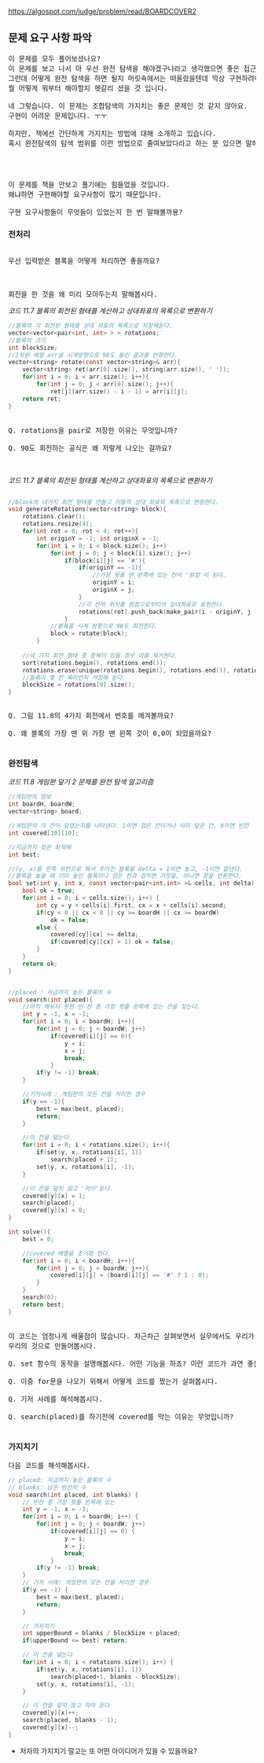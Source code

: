 https://algospot.com/judge/problem/read/BOARDCOVER2


## 문제 요구 사항 파악
<pre>
이 문제를 모두 풀어보셨나요?
이 문제를 보고 나서 아 우선 완전 탐색을 해야겠구나라고 생각했으면 좋은 접근 순서입니다.
그런데 어떻게 완전 탐색을 하면 될지 머릿속에서는 떠올랐을텐데 막상 구현하려니 
뭘 어떻게 뭐부터 해야할지 헷갈리 셨을 것 입니다.

네 그렇습니다. 이 문제는 조합탐색의 가지치는 좋은 문제인 것 같지 않아요.
구현이 어려운 문제입니다. ㅜㅜ

하지만, 책에선 간단하게 가지치는 방법에 대해 소개하고 있습니다.
혹시 완전탐색의 탐색 범위를 이런 방법으로 줄여보았다라고 하는 분 있으면 말해봅시당.
 



이 문제를 책을 안보고 풀기에는 힘들었을 것입니다.
왜냐하면 구현해야할 요구사항이 많기 때문입니다.

구현 요구사항들이 무엇들이 있었는지 한 번 말해볼까용?
</pre>



### 전처리
<pre>

우선 입력받은 블록을 어떻게 처리하면 좋을까요?



회전을 한 것을 왜 미리 모아두는지 말해봅시다.
</pre>


_코드 11.7 블록의 회전된 형태를 계산하고 상대좌표의 목록으로 변환하기_
```c ++
//블록의 각 회전된 형태를 상대 좌표의 목록으로 저장해둔다.
vector<vector<pair<int, int> > > rotations;
//블록의 크기
int blockSize;
//2차원 배열 arr을 시계방향으로 90도 돌린 결과를 반환한다.
vector<string> rotate(const vector<string>& arr){
	vector<string> ret(arr[0].size(), string(arr.size(), ' '));
	for(int i = 0; i < arr.size(); i++){
		for(int j = 0; j < arr[0].size(); j++){
			ret[j][arr.size() - i - 1] = arr[i][j];
	return ret;
}

```
<pre>

Q. rotations을 pair<int, int>로 저장한 이유는 무엇입니까?

Q. 90도 회전하는 공식은 왜 저렇게 나오는 걸까요?


</pre>


_코드 11.7 블록의 회전된 형태를 계산하고 상대좌표의 목록으로 변환하기_

```c++

//block의 네가지 회전 형태를 만들고 이들의 상대 좌표릐 목록으로 변환한다.
void generateRotations(vector<string> block){
	rotations.clear();
	rotations.resize(4);
	for(int rot = 0; rot < 4; rot++){
		int originY = -1; int originX = -1;
		for(int i = 0; i < block.size(); i++)
			for(int j = 0; j < block[i].size(); j++)
				if(block[i][j] == '#'){
					if(originY == -1){
						//가장 윗줄 맨 왼쪽에 있는 칸이 '원점'이 된다.
						originY = i;
						originX = j;
					}
					//각 칸의 위치를 원점으로부터의 상대좌표로 표현한다.
					rotations[rot].push_back(make_pair(i - originY, j - originX));
				}
			//블록을 시계 방향으로 90도 회전한다.
			block = rotate(block);
		}
	
	//네 가지 회전 형태 중 중복이 있을 경우 이를 제거한다.
	sort(rotations.begin(), rotations.end());
	rotations.erase(unique(rotations.begin(), rotations.end()), rotations.end());
	//블록이 몇 칸 짜리인지 저장해 둔다.
	blockSize = rotations[0].size();
}
				

```

<pre>
Q. 그림 11.8의 4가지 회전에서 번호를 메겨볼까요?

Q. 왜 블록의 가장 맨 위 가장 맨 왼쪽 것이 0,0이 되었을까요?

</pre>



### 완전탐색

_코드 11.8 게임판 덮기 2 문제를 완전 탐색 알고리즘_

```c
//게임판의 정보
int boardH, boardW;
vector<string> board;

//게임판의 각 칸이 덮였는지를 나타낸다. 1이면 검은 칸이거나 이미 덮은 칸, 0이면 빈칸
int covered[10][10];

//지금까지 찾은 최적해
int best;

//(y, x)를 왼쪽 위칸으로 해서 주어진 블록을 delta = 1이면 놓고, -1이면 없댄다.
//블록을 놓을 때 이미 놓인 블록이나 검은 칸과 겹치면 거짓을, 아니면 참을 반환한다.
bool set(int y, int x, const vector<pair<int,int> >& cells, int delta) {
	bool ok = true;
	for(int i = 0; i < cells.size(); i++) {
		int cy = y + cells[i].first, cx = x + cells[i].second;
		if(cy < 0 || cx < 0 || cy >= boardH || cx >= boardW)
			ok = false;
		else {
			covered[cy][cx] += delta;
			if(covered[cy][cx] > 1) ok = false;
		}
	}
	return ok;
}


//placed : 지금까지 놓은 블록의 수
void search(int placed){
	//아직 채우지 못한 빈 칸 중 가장 윗줄 왼쪽에 있는 칸을 찾는다.
	int y = -1, x = -1;
	for(int i = 0; i < boardH; i++){
		for(int j = 0; j < boardW; j++)
			if(covered[i][j] == 0){
				y = i;
				x = j;
				break;
			}
		if(y != -1) break;
	}

	//기저사례 : 게임판의 모든 칸을 처리한 경우
	if(y == -1){
		best = max(best, placed);
		return;
	}

	//이 칸을 덮는다.
	for(int i = 0; i < rotations.size(); i++){
		if(set(y, x, rotations[i], 1))
			search(placed + 1);
		set(y, x, rotations[i], -1);
	}

	//이 칸을 덮지 않고 '막아'둔다.
	covered[y][x] = 1;
	search(placed);
	covered[y][x] = 0;
}

int solve(){
	best = 0;

	//covered 배열을 초기화 한다.
	for(int i = 0; i < boardH; i++){
		for(int j = 0; j < boardW; j++){
			covered[i][j] = (board[i][j] == '#' ? 1 : 0);
		}
	}
	search(0);
	return best;
}

```
<pre>

이 코드는 엄청나게 배울점이 많습니다. 차근차근 살펴보면서 실무에서도 우리가 쓸 수 있도록
우리의 것으로 만들어봅시다.

Q. set 함수의 동작을 설명해봅시다. 어떤 기능을 하죠? 이런 코드가 과연 좋은 코드인 걸까요?

Q. 이중 for문을 나오기 위해서 어떻게 코드를 짰는가 살펴봅시다.

Q. 기저 사례를 해석해봅시다.

Q. search(placed)를 하기전에 covered를 막는 이유는 무엇입니까?

</pre>



### 가지치기

<pre>
다음 코드를 해석해봅시다.
</pre>

```c++
// placed: 지금까지 놓은 블록의 수
// blanks: 남은 빈칸의 수
void search(int placed, int blanks) {
	// 빈칸 중 가장 윗줄 왼쪽에 있는
	int y = -1, x = -1;
	for(int i = 0; i < boardH; i++) {
		for(int j = 0; j < boardW; j++)
			if(covered[i][j] == 0) {
				y = i;
				x = j;
				break;
			}
		if(y != -1) break;
	}
	// 기저 사례: 게임판의 모든 칸을 처리한 경우
	if(y == -1) {
		best = max(best, placed);
		return;
	}

	// 가지치기
	int upperBound = blanks / blockSize + placed;
	if(upperBound <= best) return;

	// 이 칸을 덮는다
	for(int i = 0; i < rotations.size(); i++) {
		if(set(y, x, rotations[i], 1))
			search(placed+1, blanks - blockSize);
		set(y, x, rotations[i], -1);
	}

	// 이 칸을 덮지 않고 막아 둔다
	covered[y][x]++;
	search(placed, blanks - 1);
	covered[y][x]--;
}
```

- 저자의 가지치기 말고는 또 어떤 아이디어가 있을 수 있을까요?
